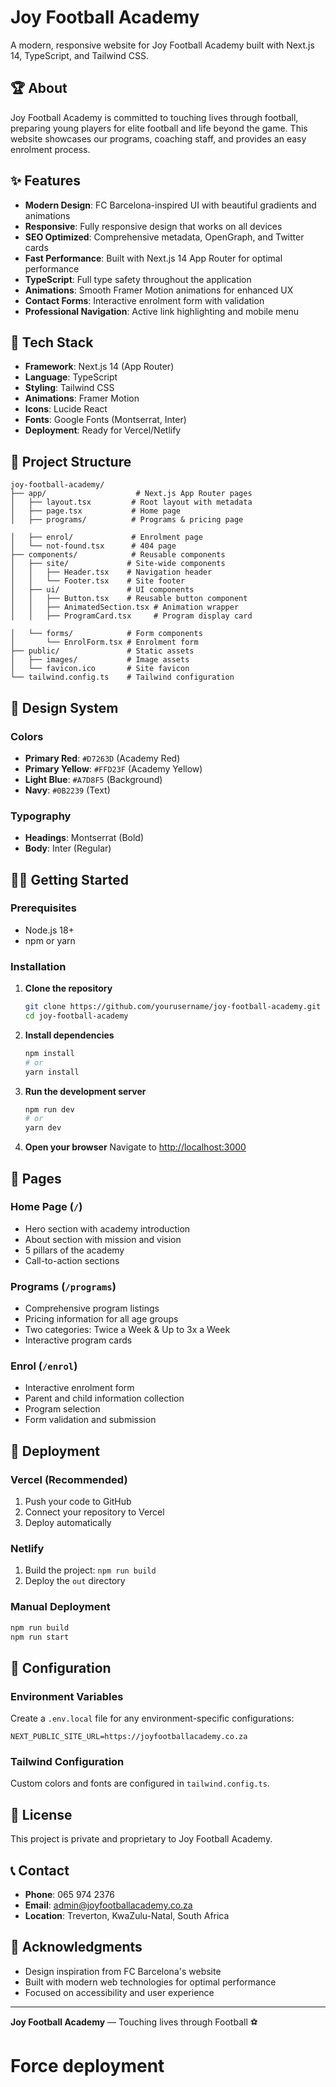 # Joy Football Academy

A modern, responsive website for Joy Football Academy built with Next.js 14, TypeScript, and Tailwind CSS.

## 🏆 About

Joy Football Academy is committed to touching lives through football, preparing young players for elite football and life beyond the game. This website showcases our programs, coaching staff, and provides an easy enrolment process.

## ✨ Features

- **Modern Design**: FC Barcelona-inspired UI with beautiful gradients and animations
- **Responsive**: Fully responsive design that works on all devices
- **SEO Optimized**: Comprehensive metadata, OpenGraph, and Twitter cards
- **Fast Performance**: Built with Next.js 14 App Router for optimal performance
- **TypeScript**: Full type safety throughout the application
- **Animations**: Smooth Framer Motion animations for enhanced UX
- **Contact Forms**: Interactive enrolment form with validation
- **Professional Navigation**: Active link highlighting and mobile menu

## 🚀 Tech Stack

- **Framework**: Next.js 14 (App Router)
- **Language**: TypeScript
- **Styling**: Tailwind CSS
- **Animations**: Framer Motion
- **Icons**: Lucide React
- **Fonts**: Google Fonts (Montserrat, Inter)
- **Deployment**: Ready for Vercel/Netlify

## 📁 Project Structure

```
joy-football-academy/
├── app/                    # Next.js App Router pages
│   ├── layout.tsx         # Root layout with metadata
│   ├── page.tsx           # Home page
│   ├── programs/          # Programs & pricing page

│   ├── enrol/             # Enrolment page
│   └── not-found.tsx      # 404 page
├── components/            # Reusable components
│   ├── site/             # Site-wide components
│   │   ├── Header.tsx    # Navigation header
│   │   └── Footer.tsx    # Site footer
│   ├── ui/               # UI components
│   │   ├── Button.tsx    # Reusable button component
│   │   ├── AnimatedSection.tsx # Animation wrapper
│   │   ├── ProgramCard.tsx     # Program display card

│   └── forms/            # Form components
│       └── EnrolForm.tsx # Enrolment form
├── public/               # Static assets
│   ├── images/           # Image assets
│   └── favicon.ico       # Site favicon
└── tailwind.config.ts    # Tailwind configuration
```

## 🎨 Design System

### Colors
- **Primary Red**: `#D7263D` (Academy Red)
- **Primary Yellow**: `#FFD23F` (Academy Yellow)
- **Light Blue**: `#A7D8F5` (Background)
- **Navy**: `#0B2239` (Text)

### Typography
- **Headings**: Montserrat (Bold)
- **Body**: Inter (Regular)

## 🏃‍♂️ Getting Started

### Prerequisites
- Node.js 18+ 
- npm or yarn

### Installation

1. **Clone the repository**
   ```bash
   git clone https://github.com/yourusername/joy-football-academy.git
   cd joy-football-academy
   ```

2. **Install dependencies**
   ```bash
   npm install
   # or
   yarn install
   ```

3. **Run the development server**
   ```bash
   npm run dev
   # or
   yarn dev
   ```

4. **Open your browser**
   Navigate to [http://localhost:3000](http://localhost:3000)

## 📱 Pages

### Home Page (`/`)
- Hero section with academy introduction
- About section with mission and vision
- 5 pillars of the academy
- Call-to-action sections

### Programs (`/programs`)
- Comprehensive program listings
- Pricing information for all age groups
- Two categories: Twice a Week & Up to 3x a Week
- Interactive program cards



### Enrol (`/enrol`)
- Interactive enrolment form
- Parent and child information collection
- Program selection
- Form validation and submission

## 🚀 Deployment

### Vercel (Recommended)
1. Push your code to GitHub
2. Connect your repository to Vercel
3. Deploy automatically

### Netlify
1. Build the project: `npm run build`
2. Deploy the `out` directory

### Manual Deployment
```bash
npm run build
npm run start
```

## 🔧 Configuration

### Environment Variables
Create a `.env.local` file for any environment-specific configurations:

```env
NEXT_PUBLIC_SITE_URL=https://joyfootballacademy.co.za
```

### Tailwind Configuration
Custom colors and fonts are configured in `tailwind.config.ts`.

## 📄 License

This project is private and proprietary to Joy Football Academy.

## 📞 Contact

- **Phone**: 065 974 2376
- **Email**: admin@joyfootballacademy.co.za
- **Location**: Treverton, KwaZulu-Natal, South Africa

## 🙏 Acknowledgments

- Design inspiration from FC Barcelona's website
- Built with modern web technologies for optimal performance
- Focused on accessibility and user experience

---

**Joy Football Academy** — Touching lives through Football ⚽
# Force deployment
